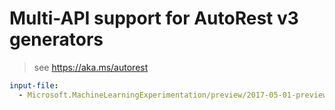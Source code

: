 # Multi-API support for AutoRest v3 generators

> see https://aka.ms/autorest

``` yaml $(enable-multi-api)
input-file:
  - Microsoft.MachineLearningExperimentation/preview/2017-05-01-preview/machineLearningExperimentation.json
```
